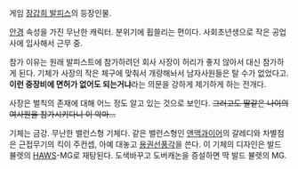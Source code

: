 게임 [장갑희 발피스](%EC%9E%A5%EA%B0%91%ED%9D%AC%20%EB%B0%9C%ED%94%BC%EC%8A%A4.md)의
등장인물.

[안경](%EC%95%88%EA%B2%BD.md) 속성을 가진 무난한 캐릭터. 분위기에 휩쓸리는 편이다. 사회초년생으로 작은 공업사에
입사해서 근무 중.

참가 이유는 원래 발피스트에 참가하려던 회사 사장이 허리가 좋지 않아서 대신 참가하게 된다. 기체가 사장의 작은 체구에 맞춰서 개량해놔서
남자사원들은 탈 수가 없었다고. **이런 중장비에 면허가 없어도 되는거냐**라는 의문을 강하게 제기하게 하는 전개다.

사장은 벌칙의 존재에 대해 어느 정도 알고 있는 것으로 보인다. <del>그러고도 딸같은 나이의 여사원을 참가시키다니 이
악마...</del>

기체는 금강. 무난한 밸런스형 기체다. 같은 밸런스형인 [앤맥과이어](%EC%95%A4%20%EB%A7%A5%EA%B3%BC%EC%9D%B4%EC%96%B4.md)의 갈레디와 차별점은 근접무기의
킥이 주컨셉, 아예 대놓고 [용권선풍각](%EC%9A%A9%EA%B6%8C%EC%84%A0%ED%92%8D%EA%B0%81.md)을
쓴다. 이 기체의 디자인은 발드 뷸렛의 [HAWS](HAWS.md)-MG로 재탕된다. 도색바꾸고 도버캐논을 증설하면 딱 발드 뷸렛의
MG.

